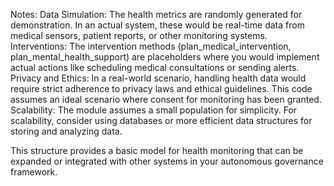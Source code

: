 Notes:
Data Simulation: The health metrics are randomly generated for demonstration. In an actual system, these would be real-time data from medical sensors, patient reports, or other monitoring systems.
Interventions: The intervention methods (plan_medical_intervention, plan_mental_health_support) are placeholders where you would implement actual actions like scheduling medical consultations or sending alerts.
Privacy and Ethics: In a real-world scenario, handling health data would require strict adherence to privacy laws and ethical guidelines. This code assumes an ideal scenario where consent for monitoring has been granted.
Scalability: The module assumes a small population for simplicity. For scalability, consider using databases or more efficient data structures for storing and analyzing data.

This structure provides a basic model for health monitoring that can be expanded or integrated with other systems in your autonomous governance framework.